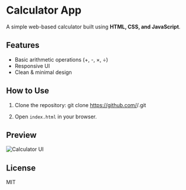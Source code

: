 # Calculator App

A simple web-based calculator built using **HTML, CSS, and JavaScript**.

## Features
- Basic arithmetic operations (+, -, ×, ÷)
- Responsive UI
- Clean & minimal design

## How to Use
1. Clone the repository:
git clone https://github.com/<Priyanshu-Chand>/<Calculator-app>.git

2. Open `index.html` in your browser.

## Preview
![Calculator UI](Calculator.png)

## License
MIT
